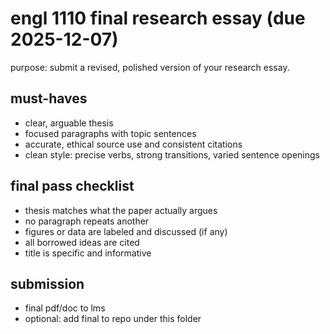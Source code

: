 # engl 1110 final research essay (due 2025-12-07)

purpose: submit a revised, polished version of your research essay.

## must-haves
- clear, arguable thesis
- focused paragraphs with topic sentences
- accurate, ethical source use and consistent citations
- clean style: precise verbs, strong transitions, varied sentence openings

## final pass checklist
- thesis matches what the paper actually argues
- no paragraph repeats another
- figures or data are labeled and discussed (if any)
- all borrowed ideas are cited
- title is specific and informative

## submission
- final pdf/doc to lms
- optional: add final to repo under this folder
